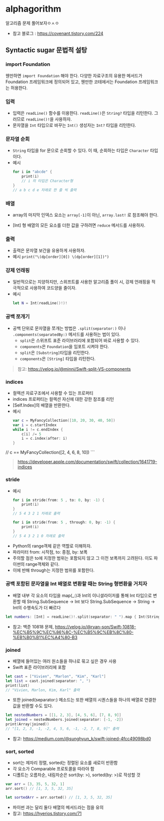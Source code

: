 # alphagorithm
알고리즘 문제 풀어보자ㅇㅅㅇ
- 참고 블로그 : https://covenant.tistory.com/224

## Syntactic sugar 문법적 설탕

### import Foundation
웬만하면 `import Foundation` 해야 한다. 다양한 자료구조의 유용한 메서드가 Foundation 프레임워크에 정의되어 있고, 웬만한 코테에서는 Foundation 프레임워크는 허용한다.

### 입력
- 입력은 `readLine()` 함수를 이용한다. `readLine()`은 `String?` 타입을 리턴한다. 그러므로 `readLine()!`을 사용하자.
- 문자열을 `Int` 타입으로 바꾸는 `Int()` 생성자는 `Int?` 타입을 리턴한다.

### 문자열 순회
- `String` 타입을 for 문으로 순회할 수 있다. 이 때, 순회하는 타입은 `Character` 타입이다.
- 예시 
    ```swift
    for i in "abcde" {
        print(i)
        // i 의 타입은 Character형
    }
    // a b c d e 차례로 한 줄 씩 출력
    ```

### 배열
- array의 마지막 인덱스 요소는 `array[-1]`이 아닌, `array.last!` 로 참조해야 한다.

- [Int] 형 배열의 모든 요소를 더한 값을 구하려면 `reduce` 메서드를 사용하자.

### 출력
- 출력은 문자열 보간을 유용하게 사용하자. 
- 예시 `print("\(dp[order][0]) \(dp[order][1])")`

### 강제 언래핑
- 일반적으로는 지양하지만, 스위프트를 사용한 알고리즘 풀이 시, 강제 언래핑을 적극적으로 사용하여 코드양을 줄이자.
- 예시
    ```swift
    let N = Int(readLine()!)!
    ```

### 공백 쪼개기
- 공백 단위로 문자열을 쪼개는 방법은 `.split(separator:)` 이나 `.components(separatedBy:)` 메서드를 사용하는 법이 있다.
    - `split`은 스위프트 표준 라이브러리에 포함되어 바로 사용할 수 있다.
    - `components`은 `Foundation`을 임포트 시켜야 한다.
    - `split`은 `[Substring]`타입을 리턴한다.
    - `components`은 `[String]` 타입을 리턴한다.
> 참고: https://velog.io/@minni/Swift-split-VS-components

### indices
- 컬렉션 자료구조에서 사용할 수 있는 프로퍼티
- indices 프로퍼티는 컬렉션 자신에 대한 강한 참조를 리턴
- [Self.Index]의 배열을 반환한다.
- 예시
    ```swift
    var c = MyFancyCollection([10, 20, 30, 40, 50])
    var i = c.startIndex
    while i != c.endIndex {
        c[i] /= 5
        i = c.index(after: i)
    }
// c == MyFancyCollection([2, 4, 6, 8, 10])
    ```

> https://developer.apple.com/documentation/swift/collection/1641719-indices


### stride

- 예시
    ```swift
    for i in stride(from: 5 , to: 0, by: -1) {
        print(i)
    }
    // 5 4 3 2 1 차례로 출력

    for i in stride(from: 5 , through: 0, by: -1) {
        print(i)
    }
    // 5 4 3 2 1 0 차례로 출력
    ```
- Python의 range객체 같은 역할로 이해하자.
- 파라미터 from: 시작점, to: 종점, by: 보폭
- 주의할 점은 to에 지정한 범위는 포함되지 않고 그 이전 보폭까지 고려된다. 이도 파이썬의 range객체와 같다.
- 이에 반해 through는 지정한 범위를 포함한다.

### 공백 포함된 문자열을 Int 배열로 변환할 때는 String 형변환을 거치자
- 배열 내부 각 요소의 타입을 map(_:)과 Int의 이니셜라이저를 통해 Int 타입으로 변환할 때 String.SubSequence -> Int 보다 String.SubSequence -> String -> Int의 수행속도가 더 빠르다
```swift
let numbers: [Int] = readLine()!.split(separator: " ").map { Int(String($0))! }
```
- 참고: 백준 10818 문제, https://velog.io/@ryan-son/Swift-10818-%EC%B5%9C%EC%86%8C-%EC%B5%9C%EB%8C%80-%EB%B0%B1%EC%A4%80-B3

### joined
- 배열에 들어있는 여러 원소들을 하나로 묶고 싶은 경우 사용
- Swift 표준 라이브러리에 포함
```swift
let cast = ["Vivien", "Marlon", "Kim", "Karl"]
let list = cast.joined(separator: ", ")
print(list)
// "Vivien, Marlon, Kim, Karl" 출력
```

- 또한 joined(separator:) 메소드는 또한 배열의 시퀀스들을 하나의 배열로 연결한 값을 반환할 수도 있다.
```swift
let nestedNumbers = [[1, 2, 3], [4, 5, 6], [7, 8, 9]]
let joined = nestedNumbers.joined(separator: [-1, -2])
print(Array(joined))
// "[1, 2, 3, -1, -2, 4, 5, 6, -1, -2, 7, 8, 9]" 출력
```
- 참고: https://medium.com/@sunghyun_k/swift-joined-4fcc49098bd0

### sort, sorted
- sort는 제자리 정렬, sorted는 정렬된 요소를 새로이 반환함
- 각 요소가 Comparable 프로토콜을 따라야 함
- 디폴트는 오름차순, 내림차순은 sort(by: >), sorted(by: >)로 작성할 것
```swift
var arr = [3, 35, 5, 32, 1]
arr.sort() // [1, 3, 5, 32, 35]

let sortedArr = arr.sorted() // [1, 3, 5, 32, 35]
```
- 파이썬 과는 달리 둘다 배열의 메서드라는 점을 유의
- 참고: https://hyerios.tistory.com/71